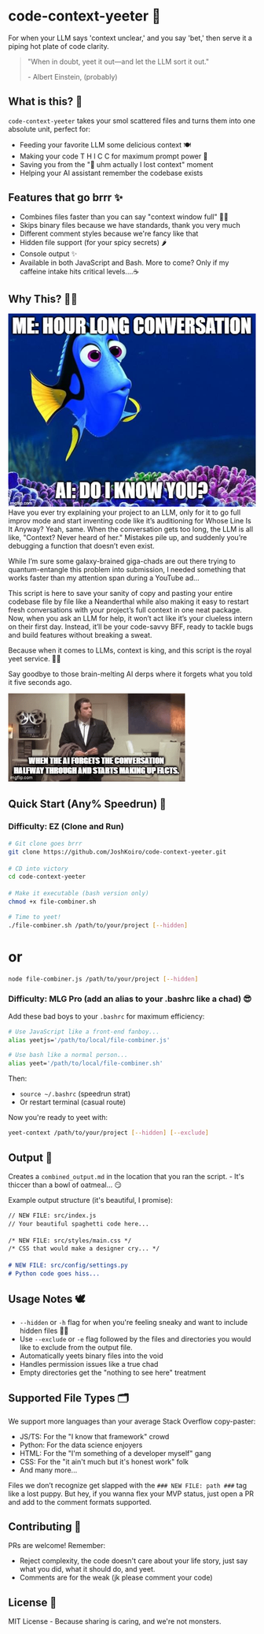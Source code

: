 # code-context-yeeter 🚀

For when your LLM says 'context unclear,' and you say 'bet,' then serve it a piping hot plate of code clarity.

> "When in doubt, yeet it out—and let the LLM sort it out."
>
> \- Albert Einstein, (probably)

## What is this? 🤔

`code-context-yeeter` takes your smol scattered files and turns them into one absolute unit, perfect for:

- Feeding your favorite LLM some delicious context 🍽️
- Making your code T H I C C for maximum prompt power 💪
- Saving you from the "🤧 uhm actually I lost context" moment
- Helping your AI assistant remember the codebase exists

## Features that go brrr ✨

- Combines files faster than you can say "context window full" 🏃‍♂️
- Skips binary files because we have standards, thank you very much
- Different comment styles because we're fancy like that
- Hidden file support (for your spicy secrets) 🌶️
- Console output ✨
- Available in both JavaScript and Bash. More to come? Only if my caffeine intake hits critical levels....☕

## Why This? 🤷‍♂️

![alt text](memes/9g22mz.jpg)
Have you ever try explaining your project to an LLM, only for it to go full improv mode and start inventing code like it’s auditioning for Whose Line Is It Anyway? Yeah, same. When the conversation gets too long, the LLM is all like, "Context? Never heard of her." Mistakes pile up, and suddenly you’re debugging a function that doesn’t even exist.

While I’m sure some galaxy-brained giga-chads are out there trying to quantum-entangle this problem into submission, I needed something that works faster than my attention span during a YouTube ad...

This script is here to save your sanity of copy and pasting your entire codebase file by file like a Neanderthal while also making it easy to restart fresh conversations with your project’s full context in one neat package. Now, when you ask an LLM for help, it won’t act like it’s your clueless intern on their first day. Instead, it’ll be your code-savvy BFF, ready to tackle bugs and build features without breaking a sweat.

Because when it comes to LLMs, context is king, and this script is the royal yeet service. 🤴🚀

Say goodbye to those brain-melting AI derps where it forgets what you told it five seconds ago.

![alt text](memes/9g233a.gif)

## Quick Start (Any% Speedrun) 🚀

### Difficulty: EZ (Clone and Run)

```bash
# Git clone goes brrr
git clone https://github.com/JoshKoiro/code-context-yeeter.git

# CD into victory
cd code-context-yeeter

# Make it executable (bash version only)
chmod +x file-combiner.sh
```

```bash
# Time to yeet!
./file-combiner.sh /path/to/your/project [--hidden]
```
# or

```bash
node file-combiner.js /path/to/your/project [--hidden]
```

### Difficulty: MLG Pro (add an alias to your .bashrc like a chad) 😎

Add these bad boys to your `.bashrc` for maximum efficiency:

```bash
# Use JavaScript like a front-end fanboy...
alias yeetjs='/path/to/local/file-combiner.js'
```

```bash
# Use bash like a normal person...
alias yeet='/path/to/local/file-combiner.sh'
```

Then:

- `source ~/.bashrc` (speedrun strat)
- Or restart terminal (casual route)

Now you're ready to yeet with:

```bash
yeet-context /path/to/your/project [--hidden] [--exclude]
```

## Output 📄

Creates a `combined_output.md` in the location that you ran the script. - It's thiccer than a bowl of oatmeal... 😏

Example output structure (it's beautiful, I promise):

```markdown
// NEW FILE: src/index.js
// Your beautiful spaghetti code here...

/* NEW FILE: src/styles/main.css */
/* CSS that would make a designer cry... */

# NEW FILE: src/config/settings.py
# Python code goes hiss...
```

## Usage Notes 🕊️

- `--hidden` or `-h` flag for when you're feeling sneaky and want to include hidden files 🕵️‍♂️
- Use `--exclude` or `-e` flag followed by the files and directories you would like to exclude from the output file.
- Automatically yeets binary files into the void
- Handles permission issues like a true chad
- Empty directories get the "nothing to see here" treatment

## Supported File Types 🗂️

We support more languages than your average Stack Overflow copy-paster:

- JS/TS: For the "I know that framework" crowd
- Python: For the data science enjoyers
- HTML: For the "I'm something of a developer myself" gang
- CSS: For the "it ain't much but it's honest work" folk
- And many more...

Files we don’t recognize get slapped with the `### NEW FILE: path ###` tag like a lost puppy. But hey, if you wanna flex your MVP status, just open a PR and add to the comment formats supported.

## Contributing 🤝

PRs are welcome! Remember:

- Reject complexity, the code doesn't care about your life story, just say what you did, what it should do, and yeet.
- Comments are for the weak (jk please comment your code)

## License 📜

MIT License - Because sharing is caring, and we're not monsters.

